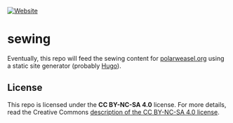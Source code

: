 [![Website](https://github.com/polarweasel/sewing/actions/workflows/cicd-website.yaml/badge.svg?branch=hugo-setup)](https://github.com/polarweasel/sewing/actions/workflows/cicd-website.yaml)

# sewing

Eventually, this repo will feed the sewing content for [polarweasel.org](https://polarweasel.org/gear/) using a static site generator (probably [Hugo](https://gohugo.io)).

## License

This repo is licensed under the **CC BY-NC-SA 4.0** license. For more details, read the Creative Commons [description of the CC BY-NC-SA 4.0 license](https://creativecommons.org/licenses/by-nc-sa/4.0/).
